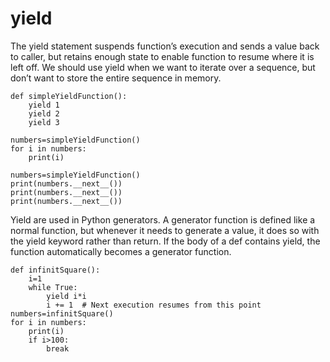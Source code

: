 # yield
The yield statement suspends function’s execution and sends a value back to caller, but retains enough state to enable function to resume where it is left off.
We should use yield when we want to iterate over a sequence, but don’t want to store the entire sequence in memory.

```
def simpleYieldFunction():
	yield 1
	yield 2
	yield 3

numbers=simpleYieldFunction()
for i in numbers:
	print(i)

numbers=simpleYieldFunction()
print(numbers.__next__())
print(numbers.__next__()) 
print(numbers.__next__())

```
Yield are used in Python generators. A generator function is defined like a normal function, but whenever it needs to generate a value, it does so with the yield keyword rather than return. If the body of a def contains yield, the function automatically becomes a generator function.

```
def infinitSquare():
	i=1
	while True:
		yield i*i
		i += 1  # Next execution resumes from this point   
numbers=infinitSquare()
for i in numbers:
	print(i)
	if i>100:
		break
```
